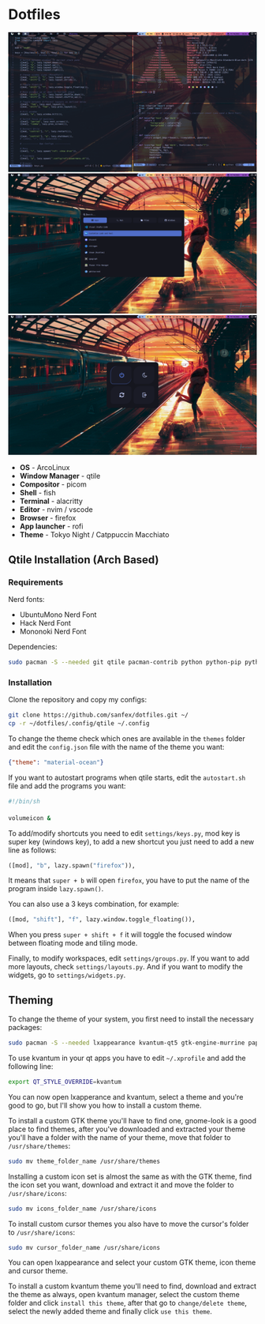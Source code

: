 # Dotfiles

![qtile](./.screenshots/qtile.png)
![rofi](./.screenshots/rofi.png)
![powermenu](./.screenshots/powermenu.png)

- **OS** - ArcoLinux
- **Window Manager** - qtile
- **Compositor** - picom
- **Shell** - fish
- **Terminal** - alacritty
- **Editor** - nvim / vscode
- **Browser** - firefox
- **App launcher** - rofi
- **Theme** - Tokyo Night / Catppuccin Macchiato

## Qtile Installation (Arch Based)

### Requirements

Nerd fonts:
- UbuntuMono Nerd Font
- Hack Nerd Font
- Mononoki Nerd Font

Dependencies:

```bash
sudo pacman -S --needed git qtile pacman-contrib python python-pip python-psutil
```

### Installation

Clone the repository and copy my configs:

```bash
git clone https://github.com/sanfex/dotfiles.git ~/
cp -r ~/dotfiles/.config/qtile ~/.config
```

To change the theme check which ones are available in the `themes` folder and edit the `config.json` file with the name of the theme you want:

```json
{"theme": "material-ocean"}
```

If you want to autostart programs when qtile starts, edit the `autostart.sh` file and add the programs you want:

```bash
#!/bin/sh

volumeicon &
```

To add/modify shortcuts you need to edit `settings/keys.py`, mod key is super key (windows key), to add a new shortcut you just need to add a new line as follows:

```python
([mod], "b", lazy.spawn("firefox")),
```

It means that `super + b` will open `firefox`, you have to put the name of the program inside `lazy.spawn()`.

You can also use a 3 keys combination, for example:

```python
([mod, "shift"], "f", lazy.window.toggle_floating()),
```

When you press `super + shift + f` it will toggle the focused window between floating mode and tiling mode.

Finally, to modify workspaces, edit ```settings/groups.py```. If you want to add more layouts, check ```settings/layouts.py```. And if you want to modify the widgets, go to `settings/widgets.py`.

## Theming

To change the theme of your system, you first need to install the necessary packages:

```bash
sudo pacman -S --needed lxappearance kvantum-qt5 gtk-engine-murrine papirus-icon-theme arc-gtk-theme arc-icon-theme
```

To use kvantum in your qt apps you have to edit `~/.xprofile` and add the following line:

```bash
export QT_STYLE_OVERRIDE=kvantum
```

You can now open lxapperance and kvantum, select a theme and you're good to go, but I'll show you how to install a custom theme.

To install a custom GTK theme you'll have to find one, gnome-look is a good place to find themes, after you've downloaded and extracted your theme you'll have a folder with the name of your theme, move that folder to `/usr/share/themes`:

```bash
sudo mv theme_folder_name /usr/share/themes
```

Installing a custom icon set is almost the same as with the GTK theme, find the icon set you want, download and extract it and move the folder to `/usr/share/icons`:

```bash
sudo mv icons_folder_name /usr/share/icons
```

To install custom cursor themes you also have to move the cursor's folder to `/usr/share/icons`:

```bash
sudo mv cursor_folder_name /usr/share/icons
```

You can open lxappearance and select your custom GTK theme, icon theme and cursor theme.

To install a custom kvantum theme you'll need to find, download and extract the theme as always, open kvantum manager, select the custom theme folder and click `install this theme`, after that go to `change/delete theme`, select the newly added theme and finally click `use this theme`.
